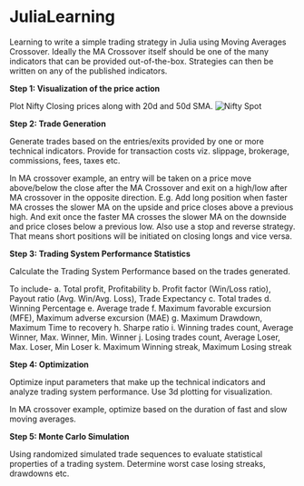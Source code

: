 # JuliaLearning
Learning to write a simple trading strategy in Julia using Moving Averages Crossover. Ideally the MA Crossover itself should be one of the many indicators that can be provided out-of-the-box. Strategies can then be written on any of the published indicators.

**Step 1: Visualization of the price action**

Plot Nifty Closing prices along with 20d and 50d SMA.
![Nifty Spot](https://github.com/kapilspawar/JuliaLearning/blob/master/images/nifty_1000d.png?raw=true "Nifty Spot")

**Step 2: Trade Generation**

Generate trades based on the entries/exits provided by one or more technical indicators. Provide for transaction costs viz. slippage, brokerage, commissions, fees, taxes etc.

In MA crossover example, an entry will be taken on a price move above/below the close after the MA Crossover and exit on a high/low after MA crossover in the opposite direction. E.g. Add long position when faster MA crosses the slower MA on the upside and price closes above a previous high. And exit once the faster MA crosses the slower MA on the downside and price closes below a previous low. Also use a stop and reverse strategy. That means short positions will be initiated on closing longs and vice versa.

**Step 3: Trading System Performance Statistics**

Calculate the Trading System Performance based on the trades generated. 

To include-
a. Total profit, Profitability
b. Profit factor (Win/Loss ratio), Payout ratio (Avg. Win/Avg. Loss), Trade Expectancy
c. Total trades
d. Winning Percentage
e. Average trade
f. Maximum favorable excursion (MFE), Maximum adverse excursion (MAE)
g. Maximum Drawdown, Maximum Time to recovery
h. Sharpe ratio
i. Winning trades count, Average Winner, Max. Winner, Min. Winner
j. Losing trades count, Average Loser, Max. Loser, Min Loser
k. Maximum Winning streak, Maximum Losing streak

**Step 4: Optimization**

Optimize input parameters that make up the technical indicators and analyze trading system performance. Use 3d plotting for visualization.

In MA crossover example, optimize based on the duration of fast and slow moving averages.

**Step 5: Monte Carlo Simulation**

Using randomized simulated trade sequences to evaluate statistical properties of a trading system. Determine worst case losing streaks, drawdowns etc.